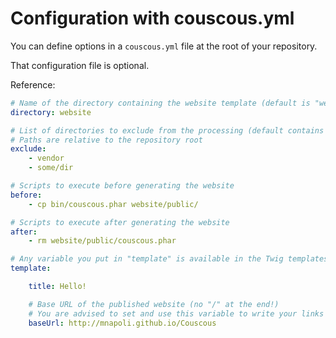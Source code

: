 # Configuration with couscous.yml

You can define options in a `couscous.yml` file at the root of your repository.

That configuration file is optional.

Reference:

```yaml
# Name of the directory containing the website template (default is "website")
directory: website

# List of directories to exclude from the processing (default contains "vendor")
# Paths are relative to the repository root
exclude:
    - vendor
    - some/dir

# Scripts to execute before generating the website
before:
    - cp bin/couscous.phar website/public/

# Scripts to execute after generating the website
after:
    - rm website/public/couscous.phar

# Any variable you put in "template" is available in the Twig templates
template:

    title: Hello!

    # Base URL of the published website (no "/" at the end!)
    # You are advised to set and use this variable to write your links in the HTML templates
    baseUrl: http://mnapoli.github.io/Couscous
```
